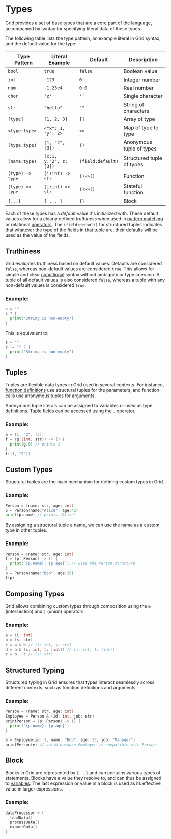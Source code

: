 # Types

Grid provides a set of base types that are a core part of the language, accompanied by syntax for specifying literal data of these types.

The following table lists the type pattern, an example literal in Grid syntax, and the default value for the type:

| Type Pattern | Literal Example | Default | Description |
|--------------|-----------------|---------|-------------|
| `bool`       | `true`          | `false` | Boolean value |
| `int`        | `-123`          | `0`     | Integer number |
| `num`        | `-1.23e4`       | `0.0`   | Real number |
| `char`       | `'z'`           | `''`    | Single character |
| `str`        | `"hello"`       | `""`    | String of characters |
| `[type]`     | `[1, 2, 3]`     | `[]`    | Array of type |
| `<type:type>`| `<"x": 1, "y": 2>` | `<>`| Map of type to type |
| `(type,type)`| `(1, "2", [3])` | `()`    | Anonymous tuple of types |
| `(name:type)`| `(x:1, y:"2", z:[3])` | `(field:default)` | Structured tuple of types |
| `(type) -> type` | `(i:int) -> str` | `()->()` | Function |
| `(type) >> type` | `(i:int) >> str` | `()>>()` | Stateful function |
| `{...}`      | `{ ... }`       | `{}`    | Block |

Each of these types has a *default* value it's initialized with. These default values allow for a clearly defined *truthiness* when used in [pattern matching](pattern.md) or relational [operators](operators.md). The `(field:default)` for structured tuples indicates that whatever the type of the fields in that tuple are, their defaults will be used as the value of the fields.

## Truthiness

Grid evaluates truthiness based on default values. Defaults are considered `false`, whereas non-default values are considered `true`. This allows for simple and clear [conditional](conditional.md) syntax without ambiguity or type coercion. A tuple of all default values is also considered `false`, whereas a tuple with any non-default values is considered `true`.

### Example:

```go
s = ""
s ? {
  print("String is non-empty")
}
```

This is equivalent to:
```go
s = ""
s != "" ? {
  print("String is non-empty")
}
```

## Tuples

Tuples are flexible data types in Grid used in several contexts. For instance, [function definitions](functions.md) use structural tuples for the parameters, and function calls use anonymous tuples for arguments.

Anonymous tuple literals can be assigned to variables or used as type definitions. Tuple fields can be accessed using the `.` operator.

### Example:

```go
a = (1, "2", [3])
f = (g:(int, str)) -> () {
  print(g.0) // prints 1
}
f((1, "2"))
```

## Custom Types

Structural tuples are the main mechanism for defining custom types in Grid.

### Example:

```go
Person = (name: str, age: int)
p = Person(name:"Alice", age:42)
print(p.name) // prints "Alice"
```

By assigning a structural tuple a name, we can use the name as a custom type in other tuples.

### Example:

```go
Person = (name: str, age: int)
f = (p: Person) -> () {
  print(`{p.name}: {p.age}`) // uses the Person structure
}
p = Person(name:"Bob", age:35)
f(p)
```

## Composing Types

Grid allows combining custom types through composition using the `&` (intersection) and `|` (union) operators.

### Example:

```go
a = (i: int)
b = (s: str)
c = a & b // (i: int, s: str)
d = a & (i: int, t: (int)) // (i: int, t: (int))
e = b | c // (s: str)
```

## Structured Typing

Structured typing in Grid ensures that types interact seamlessly across different contexts, such as function definitions and arguments.

### Example:

```go
Person = (name: str, age: int)
Employee = Person & (id: int, job: str)
printPerson = (p: Person) -> () {
  print(`{p.name}: {p.age}`)
}

e = Employee(id: 1, name: "Bob", age: 35, job: "Manager")
printPerson(e) // valid because Employee is compatible with Person
```

## Block

Blocks in Grid are represented by `{...}` and can contains various types of statements. Blocks have a value they resolve to, and can thus be assigned to [variables](variables.md). The last expression or value in a block is used as its effective value in larger expressions.

### Example:

```go
dataProcessor = {
  loadData()
  processData()
  exportData()
}
```

